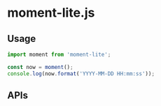 # moment-lite.js

## Usage

```javascript
import moment from 'moment-lite';

const now = moment();
console.log(now.format('YYYY-MM-DD HH:mm:ss'));
```

## APIs
